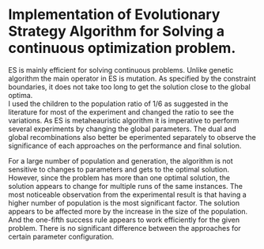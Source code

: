 # Implementation of Evolutionary Strategy Algorithm for Solving a continuous optimization problem.

ES is mainly efficient for solving continuous problems. Unlike genetic algorithm the main operator in ES is mutation. 
As specified by the constraint boundaries, it does not take too long to get the solution close to the global optima.  
I used the children to the population ratio of 1/6 as suggested in the literature for most of the experiment and 
changed the ratio to see the variations. As ES is metaheauristic algorithm it is imperative to perform several experiments 
by changing the global parameters. The dual and global recombinations also better be eperimented separately to observe the
significance of each approaches on the performance and final solution.

For a large number of population and generation, the algorithm is not sensitive to changes to parameters and gets to the 
optimal solution. However, since the problem has more than one optimal solution, the solution appears to change for multiple
runs of the same instances. The most noticeable observation from the experimental result is that having a higher number of 
population is the most significant factor. The solution appears to be affected more by the increase in the size of the population.
And the one-fifth success rule appears to work efficiently for the given problem. There is no significant difference between the 
approaches for certain parameter configuration.
